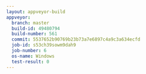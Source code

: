 ```yaml
---
layout: appveyor-build
appveyor:
  branch: master
  build-id: 49480794
  build-number: 561
  commit: 5537652b90769b23b73a7e6897c4a9c3a634ecfd
  job-id: s53ch39sowm9dah9
  job-number: 6
  os-name: Windows
  test-result: 0
---
```


